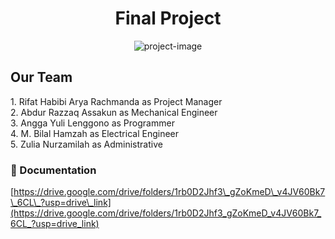 <h1 align="center" id="title">Final Project</h1>
<p align="center"><img src="https://socialify.git.ci/rifathabibi27/Health-Tech-Patient-Monitor/image?description=1&amp;font=Rokkitt&amp;logo=https%3A%2F%2Fs4.aconvert.com%2Fconvert%2Fp3r68-cdx67%2Fae9gv-n8yvf.svg&amp;name=1&amp;theme=Light" alt="project-image"></p>

<h2 id="description">Our Team</h2>
1. Rifat Habibi Arya Rachmanda as Project Manager <br>
2. Abdur Razzaq Assakun as Mechanical Engineer <br>
3. Angga Yuli Lenggono as Programmer <br>
4. M. Bilal Hamzah as Electrical Engineer <br>
5. Zulia Nurzamilah as Administrative <br>

<h3>🚀 Documentation</h3>

[https://drive.google.com/drive/folders/1rb0D2Jhf3\_gZoKmeD\_v4JV60Bk7\_6CL\_?usp=drive\_link](https://drive.google.com/drive/folders/1rb0D2Jhf3_gZoKmeD_v4JV60Bk7_6CL_?usp=drive_link)
